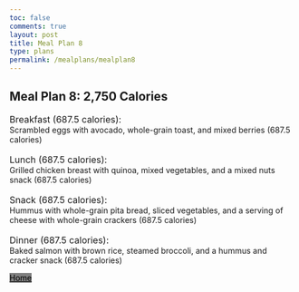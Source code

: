 ```yaml
---
toc: false
comments: true
layout: post
title: Meal Plan 8
type: plans
permalink: /mealplans/mealplan8
---
```


## Meal Plan 8: 2,750 Calories

<span style="font-size: 16px;">Breakfast (687.5 calories):</span>
<br>
Scrambled eggs with avocado, whole-grain toast, and mixed berries (687.5 calories)
<br>
<br>
<span style="font-size: 16px;">Lunch (687.5 calories):</span>
<br>
Grilled chicken breast with quinoa, mixed vegetables, and a mixed nuts snack (687.5 calories)
<br>
<br>
<span style="font-size: 16px;">Snack (687.5 calories):</span>
<br>
Hummus with whole-grain pita bread, sliced vegetables, and a serving of cheese with whole-grain crackers (687.5 calories)
<br>
<br>
<span style="font-size: 16px;">Dinner (687.5 calories):</span>
<br>
Baked salmon with brown rice, steamed broccoli, and a hummus and cracker snack (687.5 calories)

<a href="https://jaydenchen17.github.io/student/" class="button" style="color: black; background-color: grey;">Home</a>